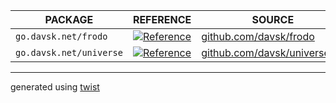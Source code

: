 |         PACKAGE         |                                                         REFERENCE                                                          |                                SOURCE                                |
|-------------------------|----------------------------------------------------------------------------------------------------------------------------|----------------------------------------------------------------------|
| `go.davsk.net/frodo`    | [![Reference](https://pkg.go.dev/badge/github.com/davsk/frodo.svg)](https://pkg.go.dev/github.com/davsk/frodo)             | [github.com/davsk/frodo](https://github.com/davsk/frodo)             |
| `go.davsk.net/universe` | [![Reference](https://pkg.go.dev/badge/github.com/davsk/universe.v5.svg)](https://pkg.go.dev/github.com/davsk/universe.v5) | [github.com/davsk/universe.v5](https://github.com/davsk/universe.v5) |

---

generated using [twist](https://go.bobheadxi.dev/twist)
